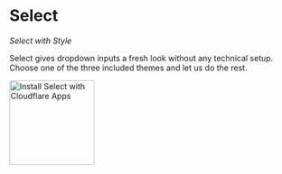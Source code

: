 # Select

​*Select with Style*​

Select gives dropdown inputs a fresh look without any technical setup.
Choose one of the three included themes and let us do the rest.

<a href="https://https://www.cloudflare.com/apps/select/install?source=button">
  <img
    src="https://install.eager.io/install-button.png"
    alt="Install Select with Cloudflare Apps"
    border="0"
    width="150">
</a>
